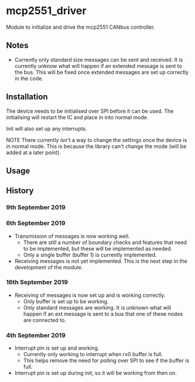 # mcp2551_driver

Module to initialize and drive the mcp2551 CANbus controller.

## Notes

* Currently only standard size messages can be sent and received. It is currently unknow what will happen if an extended message is sent to the bus. This will be fixed once extended messages are set up correctly in the code.

## Installation

The device needs to be initialised over SPI before it can be used. The initialising will restart the IC and place in into normal mode.

Init will also set up any interrupts.

NOTE There currently isn't a way to change the settings once the device is in normal mode. This is because the library can't change the mode (will be added at a later point).

## Usage

## History

### 9th September 2019

### 6th September 2019

* Transmission of messages is now working well.
  * There are still a number of boundary checks and features that need to be implemented, but these will be implemented as needed.
  * Only a single buffer (buffer 1) is currently implemented.
* Receiving messages is not yet implemented. This is the next step in the development of the module.

### 16th September 2019

* Receiving of messages is now set up and is working correctly.
  * Only buffer is set up to be working.
  * Only standard messages are working. It is unknown what will happen if an ext message is sent to a bus that one of these nodes are connected to.

### 4th September 2019

* Interrupt pin is set up and working.
    * Currently only working to interrupt when rx0 buffer is full.
    * This helps remove the need for polling over SPI to see if the buffer is full.
* Interrupt pin is set up during init, so it will be working from then on.
